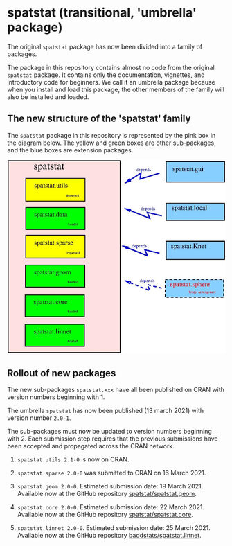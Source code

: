 # spatstat (transitional, 'umbrella' package)

The original `spatstat` package has now been divided into a family of packages.

The package in this repository
contains almost no code from the original `spatstat` package.
It contains only the documentation, vignettes, and introductory
code for beginners. We call it an umbrella package because when you 
install and load this package, the other members of the family will
also be installed and loaded.

## The new structure of the 'spatstat' family

The `spatstat` package in this repository is represented by the pink box
in the diagram below. The yellow and green boxes are other sub-packages,
and the blue boxes are extension packages.

![Spatstat pieces](RepoStuff/newspatstat.jpg)

## Rollout of new packages

The new sub-packages `spatstat.xxx` have all been published on CRAN
with version numbers beginning with 1.

The umbrella `spatstat` has now been published (13 march 2021) with
version number `2.0-1`.

The sub-packages must now be updated to version numbers beginning with 2.
Each submission step requires that the previous submissions have been
accepted and propagated across the CRAN network.

1. `spatstat.utils 2.1-0` is now on CRAN.

2. `spatstat.sparse 2.0-0` was submitted to CRAN on 16 March 2021.

3. `spatstat.geom 2.0-0`.
Estimated submission date: 19 March 2021.
Available now at the GitHub repository
[spatstat/spatstat.geom](https://github.com/spatstat/spatstat.geom).

4. `spatstat.core 2.0-0`.
Estimated submission date: 22 March 2021.
Available now at the GitHub repository
[spatstat/spatstat.core](https://github.com/spatstat/spatstat.core).

5. `spatstat.linnet 2.0-0`.
Estimated submission date: 25 March 2021.
Available now at the GitHub repository
[baddstats/spatstat.linnet](https://github.com/baddstats/spatstat.linnet).

